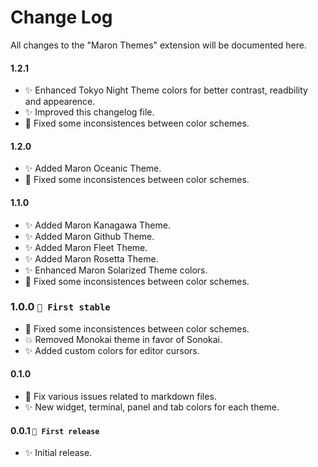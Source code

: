 # Change Log

All changes to the "Maron Themes" extension will be documented here.

#### 1.2.1
- ✨ Enhanced Tokyo Night Theme colors for better contrast, readbility and appearence.
- ✨ Improved this changelog file.
- 🔨 Fixed some inconsistences between color schemes.

#### 1.2.0
- ✨ Added Maron Oceanic Theme.
- 🔨 Fixed some inconsistences between color schemes.

#### 1.1.0
- ✨ Added Maron Kanagawa Theme.
- ✨ Added Maron Github Theme.
- ✨ Added Maron Fleet Theme.
- ✨ Added Maron Rosetta Theme.
- ✨ Enhanced Maron Solarized Theme colors.
- 🔨 Fixed some inconsistences between color schemes.

### 1.0.0 `🐛 First stable`
- 🔨 Fixed some inconsistences between color schemes.
- 💥 Removed Monokai theme in favor of Sonokai.
- ✨ Added custom colors for editor cursors.

#### 0.1.0
- 🔨 Fix various issues related to markdown files.
- ✨ New widget, terminal, panel and tab colors for each theme.

#### 0.0.1  `🐛 First release`
- ✨ Initial release.

